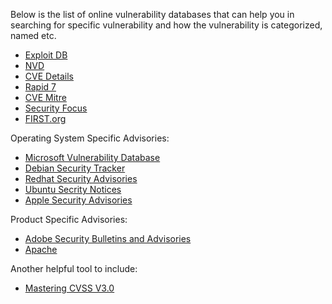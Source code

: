 Below is the list of online vulnerability databases that can help you in searching for specific vulnerability and how the vulnerability is categorized, named etc.


- [Exploit DB](https://www.exploit-db.com)
- [NVD](https://nvd.nist.gov)
- [CVE Details](https://www.cvedetails.com)
- [Rapid 7](https://www.rapid7.com/db/vulnerabilities)
- [CVE Mitre](https://cve.mitre.org)
- [Security Focus](https://www.securityfocus.com/vulnerabilities)
- [FIRST.org](https://www.first.org)

Operating System Specific Advisories:
- [Microsoft Vulnerability Database](https://technet.microsoft.com/en-us/security/bulletins.aspx)
- [Debian Security Tracker](https://security-tracker.debian.org/tracker)
- [Redhat Security Advisories](https://access.redhat.com/security/security-updates/)
- [Ubuntu Secrity Notices](https://usn.ubuntu.com/)
- [Apple Security Advisories](https://support.apple.com/en-ph/HT201222)

Product Specific Advisories:
- [Adobe Security Bulletins and Advisories](https://helpx.adobe.com/security.html)
- [Apache](https://httpd.apache.org/security/vulnerabilities_24.html)


Another helpful tool to include:

- [Mastering CVSS V3.0](https://learning.first.org/courses/course-v1:FIRST+CVSSv3+2017/about)
